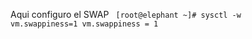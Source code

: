 Aqui configuro el SWAP
<code>
[root@elephant ~]# sysctl -w vm.swappiness=1
vm.swappiness = 1

 </code>
